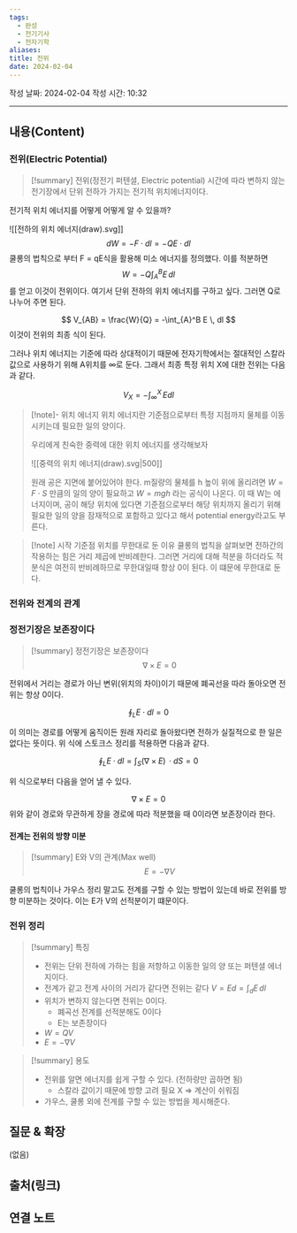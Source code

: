 ```yaml
---
tags:
  - 완성
  - 전기기사
  - 전자기학
aliases: 
title: 전위
date: 2024-02-04
---
```

작성 날짜: 2024-02-04
작성 시간: 10:32


----
## 내용(Content)
### 전위(Electric Potential)
>[!summary] 전위(정전기 퍼텐셜, Electric potential)
>시간에 따라 변하지 않는 전기장에서 단위 전하가 가지는 전기적 위치에너지이다.

전기적 위치 에너지를 어떻게 어떻게 알 수 있을까? 

![[전하의 위치 에너지(draw).svg]]
$$
dW = -F \cdot dl = -QE \cdot dl
$$
쿨롱의 법칙으로 부터 F = qE식을 활용해 미소 에너지를 정의했다. 이를 적분하면
$$
W = -Q\int_{A}^B E \, dl 
$$
를 얻고 이것이 전위이다. 여기서 단위 전하의 위치 에너지를 구하고 싶다. 그러면 Q로 나누어 주면 된다.

$$
V_{AB} = \frac{W}{Q} = -\int_{A}^B E \, dl 
$$
이것이 전위의 최종 식이 된다.

그러나 위치 에너지는 기준에 따라 상대적이기 때문에 전자기학에서는 절대적인 스칼라 값으로 사용하기 위해 A위치를 $\infty$로 둔다.  그래서 최종 특정 위치 X에 대한 전위는 다음과 같다.

$$
V_{X} = -\int _{\infty}^X \, Edl 
$$

>[!note]- 위치 에너지
>위치 에너지란 기준점으로부터 특정 지점까지 물체를 이동시키는데 필요한 일의 양이다.
>
>우리에게 친숙한 중력에 대한 위치 에너지를 생각해보자
>
>![[중력의 위치 에너지(draw).svg|500]]
>
>원래 공은 지면에 붙어있어야 한다. m질량의 물체를 h 높이 위에 올리려면 $W = F \cdot S$ 만큼의 일의 양이 필요하고 $W = mgh$ 라는 공식이 나온다. 이 때 W는 에너지이며, 공이 해당 위치에 있다면 기준점으로부터 해당 위치까지 올리기 위해 필요한 일의 양을 잠재적으로 포함하고 있다고 해서 potential energy라고도 부른다.

>[!note] 시작 기준점 위치를 무한대로 둔 이유
>쿨롱의 법칙을 살펴보면 전하간의 작용하는 힘은 거리 제곱에 반비례한다. 그러면 거리에 대해 적분을 하더라도 적분식은 여전히 반비례하므로 무한대일때 항상 0이 된다. 이 떄문에 무한대로 둔다.

### 전위와 전계의 관계

### 정전기장은 보존장이다

>[!summary] 정전기장은 보존장이다
>$$
>\nabla \times E = 0
>$$


전위에서 거리는 경로가 아닌 변위(위치의 차이)이기 때문에 폐곡선을 따라 돌아오면 전위는 항상 0이다.

$$
\oint_{L}E \cdot dl = 0
$$

이 의미는 경로를 어떻게 움직이든 원래 자리로 돌아왔다면 전하가 실질적으로 한 일은 없다는 뜻이다.  위 식에 스토크스 정리를 적용하면 다음과 같다.

$$
\oint_{L}E \cdot dl = \int _{S} (\nabla \times E) \, \cdot dS = 0 
$$

위 식으로부터 다음을 얻어 낼 수 있다.

$$
\nabla \times E = 0
$$
위와 같이 경로와 무관하게 장을 경로에 따라 적분했을 때 0이라면 보존장이라 한다.


#### 전계는 전위의 방향 미분

>[!summary] E와 V의 관계(Max well)
>$$
>E = -\nabla V
>$$


쿨롱의 법칙이나 가우스 정리 말고도 전계를 구할 수 있는 방법이 있는데 바로 전위를 방향 미분하는 것이다. 이는 E가 V의 선적분이기 떄문이다. 


### 전위 정리
>[!summary] 특징
>- 전위는 단위 전하에 가하는 힘을 저항하고 이동한 일의 양 또는 퍼텐셜 에너지이다.
>- 전계가 같고 전계 사이의 거리가 같다면 전위는 같다 $V=Ed=\int_{d} E \, dl$
>- 위치가 변하지 않는다면 전위는 0이다.
>	- 폐곡선 전계를 선적분해도 0이다
>	- E는 보존장이다
>- $W = QV$
>- $E = -\nabla V$

>[!summary] 용도
>- 전위를 알면 에너지를 쉽게 구할 수 있다. (전하량만 곱하면 됨)
>	- 스칼라 값이기 때문에 방향 고려 필요 X => 계산이 쉬워짐
>- 가우스, 쿨롱 외에 전계를 구할 수 있는 방법을 제시해준다.

## 질문 & 확장

(없음)

## 출처(링크)


## 연결 노트










